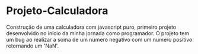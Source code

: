 # Projeto-Calculadora

Construção de uma calculadora com javascript puro, primeiro projeto desenvolvido no início da minha jornada como programador. O projeto tem um bug ao realizar a soma de um número negativo com um numero positivo retornando um 'NaN'.

